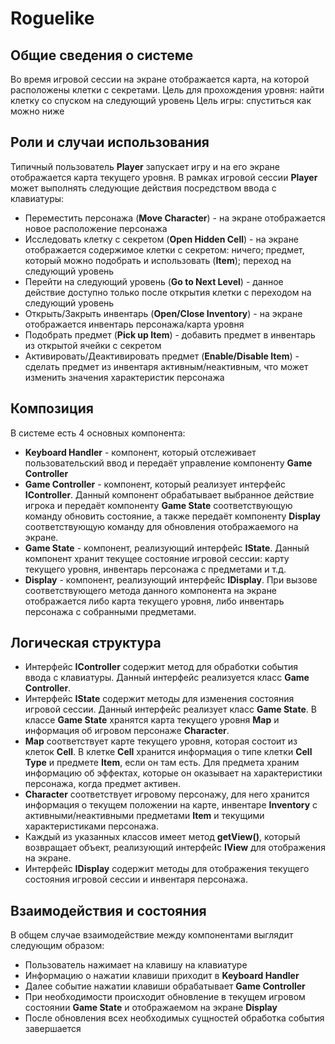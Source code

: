 ﻿# Roguelike
## Общие сведения о системе
Во время игровой сессии на экране отображается карта, на которой расположены клетки с секретами. 
Цель для прохождения уровня: найти клетку со спуском на следующий уровень
Цель игры: спуститься как можно ниже
## Роли и случаи использования
Типичный пользователь **Player** запускает игру и на его экране отображается карта текущего уровня. В рамках игровой сессии **Player** может выполнять следующие действия посредством ввода с клавиатуры:
* Переместить персонажа (**Move Character**) - на экране отображается новое расположение персонажа
* Исследовать клетку с секретом (**Open Hidden Cell**) - на экране отображается содержимое клетки с секретом: ничего; предмет, который можно подобрать и использовать (**Item**); переход на следующий уровень 
* Перейти на следующий уровень (**Go to Next Level**) - данное действие доступно только после открытия клетки с переходом на следующий уровень
* Открыть/Закрыть инвентарь (**Open/Close Inventory**) - на экране отображается инвентарь персонажа/карта уровня
* Подобрать предмет (**Pick up Item**) - добавить предмет в инвентарь из открытой ячейки с секретом
* Активировать/Деактивировать предмет (**Enable/Disable Item**) - сделать предмет из инвентаря активным/неактивным, что может изменить значения характеристик персонажа
## Композиция
В системе есть 4 основных компонента:
* **Keyboard Handler** - компонент, который отслеживает пользовательский ввод и передаёт управление компоненту **Game Controller**
* **Game Controller** - компонент, который реализует интерфейс **IController**. Данный компонент обрабатывает выбранное действие игрока и передаёт компоненту **Game State** соответствующую команду обновить состояние, а также передаёт компоненту **Display** соответствующую команду для обновления отображаемого на экране.
* **Game State** - компонент, реализующий интерфейс **IState**. Данный компонент хранит текущее состояние игровой сессии: карту текущего уровня, инвентарь персонажа с предметами и т.д.
* **Display** - компонент, реализующий интерфейс **IDisplay**. При вызове соответствующего метода данного компонента на экране отображается либо карта текущего уровня, либо инвентарь персонажа с собранными предметами.
## Логическая структура
* Интерфейс **IController** содержит метод для обработки события ввода с клавиатуры. Данный интерфейс реализуется класс **Game Controller**.
* Интерфейс **IState** содержит методы для изменения состояния игровой сессии. Данный интерфейс реализует класс **Game State**. В классе **Game State** хранятся карта текущего уровня **Map** и информация об игровом персонаже **Character**.
* **Map** соответствует карте текущего уровня, которая состоит из клеток **Cell**. В клетке **Cell** хранится информация о типе клетки **Cell Type** и предмете **Item**, если он там есть. Для предмета храним информацию об эффектах, которые он оказывает на характеристики персонажа, когда предмет активен.
* **Character** соответствует игровому персонажу, для него хранится информация о текущем положении на карте, инвентаре **Inventory** с активными/неактивными предметами **Item** и текущими характеристиками персонажа.
* Каждый из указанных классов имеет метод **getView()**, который возвращает объект, реализующий интерфейс **IView** для отображения на экране.
* Интерфейс **IDisplay** содержит методы для отображения текущего состояния игровой сессии и инвентаря персонажа.
## Взаимодействия и состояния
В общем случае взаимодействие между компонентами выглядит следующим образом:
* Пользователь нажимает на клавишу на клавиатуре
* Информацию о нажатии клавиши приходит в **Keyboard Handler**
* Далее событие нажатии клавиши обрабатывает **Game Controller**
* При необходимости происходит обновление в текущем игровом состоянии **Game State** и отображаемом на экране **Display**
* После обновления всех необходимых сущностей обработка события завершается
